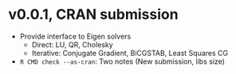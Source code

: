 
# v0.0.1, CRAN submission

- Provide interface to Eigen solvers
  - Direct: LU, QR, Cholesky
  - Iterative: Conjugate Gradient, BiCGSTAB, Least Squares CG
- `R CMD check --as-cran`: Two notes (New submission, libs size)
